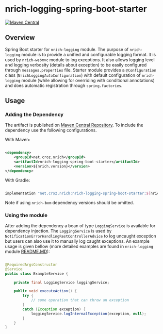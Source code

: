# nrich-logging-spring-boot-starter

[![Maven Central](https://maven-badges.herokuapp.com/maven-central/net.croz.nrich/nrich-logging-spring-boot-starter/badge.svg?color=blue)](https://maven-badges.herokuapp.com/maven-central/net.croz.nrich/nrich-logging-spring-boot-starter)

## Overview

Spring Boot starter for `nrich-logging` module. The purpose of `nrich-logging` module is to provide a unified and configurable logging format. It is used by `nrich-webmvc` module to log exceptions.
It also allows logging level and logging verbosity (details about exception) to be easily configured through `messages.properties` file.
Starter module provides a `@Configuration` class (`NrichLoggingAutoConfiguration`) with default configuration of `nrich-logging` module (while allowing for overriding with conditional annotations)
and does automatic registration through `spring.factories`.

## Usage

### Adding the Dependency

The artifact is published on [Maven Central Repository](https://search.maven.org/). To include the dependency use the following configurations.

With Maven:

```xml

<dependency>
    <groupId>net.croz.nrich</groupId>
    <artifactId>nrich-logging-spring-boot-starter</artifactId>
    <version>${nrich.version}</version>
</dependency>

```

With Gradle:

```groovy

implementation "net.croz.nrich:nrich-logging-spring-boot-starter:${nrich.version}"

```

Note if using `nrich-bom` dependency versions should be omitted.

### Using the module

After adding the dependency a bean of type `LoggingService` is available for dependency injection. The `LoggingService` is used by `NotificationErrorHandlingRestControllerAdvice`
to log uncaught exception but users can also use it to manually log caught exceptions. An example usage is given bellow (more detailed examples are found in `nrich-logging` module
[README.MD](../nrich-logging/README.md)):

```java

@RequiredArgsConstructor
@Service
public class ExampleService {

    private final LoggingService loggingService;

    public void executeAction() {
        try {
            // some operation that can throw an exception
        }
        catch (Exception exception) {
            loggingService.logInternalException(exception, null);
        }
    }
}


```
